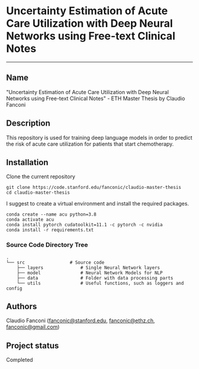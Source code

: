 # Uncertainty Estimation of Acute Care Utilization with Deep Neural Networks using Free-text Clinical Notes
***
## Name
"Uncertainty Estimation of Acute Care Utilization with Deep Neural Networks using Free-text Clinical Notes" - ETH Master Thesis by Claudio Fanconi 

## Description
This repository is used for training deep language models in order to predict the risk of acute care utilization for patients that start chemotherapy.


## Installation
Clone the current repository
```
git clone https://code.stanford.edu/fanconic/claudio-master-thesis
cd claudio-master-thesis
```

I suggest to create a virtual environment and install the required packages.
```
conda create --name acu python=3.8
conda activate acu
conda install pytorch cudatoolkit=11.1 -c pytorch -c nvidia
conda install -r requirements.txt
```

### Source Code Directory Tree
```
.
└── src                 # Source code            
    ├── layers              # Single Neural Network layers
    ├── model               # Neural Network Models for NLP
    ├── data                # Folder with data processing parts
    └── utils               # Useful functions, such as loggers and config 
```


## Authors
Claudio Fanconi (fanconic@stanford.edu, fanconic@ethz.ch, fanconic@gmail.com)


## Project status
Completed

